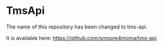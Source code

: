 # TmsApi
The name of this repository has been changed to tms-api.

It is available here:  https://github.com/smoore4moma/tms-api

